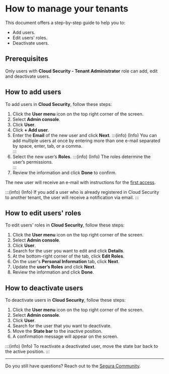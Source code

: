 # How to manage your tenants

This document offers a step-by-step guide to help you to:

- Add users.  
- Edit users' roles.   
- Deactivate users.

## Prerequisites

Only users with **Cloud Security \- Tenant Administrator** role can add, edit and deactivate users.

## How to add users

To add users in **Cloud Security**, follow these steps:

1. Click the **User menu** icon on the top right corner of the screen.  
2. Select **Admin console**.  
3. Click **User**.  
4. Click **\+ Add user**.  
5. Enter the **Email** of the new user and click **Next**.
:::(info) (Info)
You can add multiple users at once by entering more than one e-mail separated by space, enter, tab, or a comma.  
:::
6. Select the new user’s **Roles**.
:::(info) (Info)
 The roles determine the user’s permissions.  
:::
7. Review the information and click **Done** to confirm.

The new user will receive an e-mail with instructions for the [first access](/v4/docs/how-to-access-for-the-first-time). 

:::(info) (Info)
If you add a user who is already registered in Cloud Security to another tenant, the user will receive a notification via email.
:::

## How to edit users' roles

To edit users' roles in **Cloud Security**, follow these steps:

1. Click the **User menu** icon on the top right corner of the screen.  
2. Select **Admin console**.  
3. Click **User**.  
4. Search for the user you want to edit and click **Details**.  
5. At the bottom-right corner of the tab, click **Edit Roles**.  
6. On the user's **Personal Information** tab, click **Next**.  
7. Update the **user’s Roles** and click **Next**.  
8. Review the information and click **Done**.

## How to deactivate users

To deactivate users in **Cloud Security**, follow these steps:

1. Click the **User menu** icon on the top right corner of the screen.  
2. Select **Admin console**.  
3. Click **User**.  
4. Search for the user that you want to deactivate.  
5. Move the **State bar** to the inactive position.  
6. A confirmation message will appear on the screen.

:::(info) (Info)
To reactivate a deactivated user, move the state bar back to the active position.
:::

---
Do you still have questions? Reach out to the [Segura Community](https://community.Segura.io/).